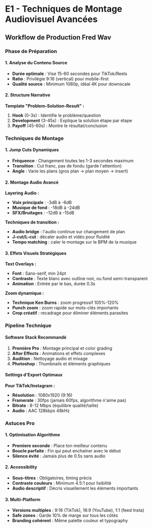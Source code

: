 # E1 - Techniques de Montage Audiovisuel Avancées

## Workflow de Production Fred Wav

### Phase de Préparation

#### 1. Analyse du Contenu Source
- **Durée optimale** : Vise 15-60 secondes pour TikTok/Reels
- **Ratio** : Privilégie 9:16 (vertical) pour mobile-first
- **Qualité source** : Minimum 1080p, idéal 4K pour downscale

#### 2. Structure Narrative

**Template "Problem-Solution-Result" :**
1. **Hook** (0-3s) : Identifie le problème/question
2. **Development** (3-45s) : Explique la solution étape par étape  
3. **Payoff** (45-60s) : Montre le résultat/conclusion

### Techniques de Montage

#### 1. Jump Cuts Dynamiques
- **Fréquence** : Changement toutes les 1-3 secondes maximum
- **Transition** : Cut franc, pas de fondu (garde l'attention)
- **Angle** : Varie les plans (gros plan → plan moyen → insert)

#### 2. Montage Audio Avancé

**Layering Audio :**
- **Voix principale** : -3dB à -6dB
- **Musique de fond** : -18dB à -24dB  
- **SFX/Bruitages** : -12dB à -15dB

**Techniques de transition :**
- **Audio bridge** : l'audio continue sur changement de plan
- **J-cut/L-cut** : décaler audio et vidéo pour fluidité
- **Tempo matching** : caler le montage sur le BPM de la musique

#### 3. Effets Visuels Stratégiques

**Text Overlays :**
- **Font** : Sans-serif, min 24pt
- **Contraste** : Texte blanc avec outline noir, ou fond semi-transparent
- **Animation** : Entrée par le bas, durée 0.3s

**Zoom dynamique :**
- **Technique Ken Burns** : zoom progressif 105%-120%
- **Punch zoom** : zoom rapide sur mots-clés importants
- **Crop créatif** : recadrage pour éliminer éléments parasites

### Pipeline Technique

#### Software Stack Recommandé
1. **Première Pro** : Montage principal et color grading
2. **After Effects** : Animations et effets complexes
3. **Audition** : Nettoyage audio et mixage
4. **Photoshop** : Thumbnails et éléments graphiques

#### Settings d'Export Optimaux

**Pour TikTok/Instagram :**
- **Résolution** : 1080x1920 (9:16)
- **Framerate** : 30fps (jamais 60fps, algorithme n'aime pas)
- **Bitrate** : 8-12 Mbps (équilibre qualité/taille)
- **Audio** : AAC 128kbps 48kHz

### Astuces Pro

#### 1. Optimisation Algorithme
- **Premiere seconde** : Place ton meilleur contenu
- **Boucle parfaite** : Fin qui peut enchainer avec le début
- **Silence évité** : Jamais plus de 0.5s sans audio

#### 2. Accessibility
- **Sous-titres** : Obligatoires, timing précis
- **Contraste couleurs** : Minimum 4.5:1 pour lisibilité
- **Audio descriptif** : Décris visuellement les éléments importants

#### 3. Multi-Platform
- **Versions multiples** : 9:16 (TikTok), 16:9 (YouTube), 1:1 (feed Insta)
- **Safe zones** : Garde 10% de marge sur tous les côtés
- **Branding cohérent** : Même palette couleur et typography